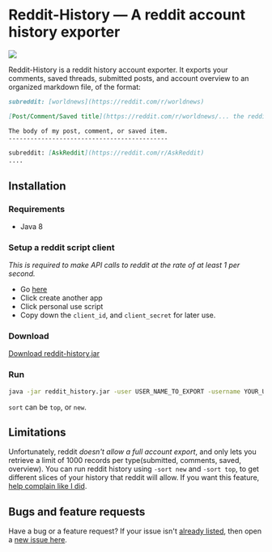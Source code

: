 Reddit-History &mdash; A reddit account history exporter
========================================================
![](http://img.shields.io/version/0.0.3.png?color=green)

Reddit-History is a reddit history account exporter. It exports your comments, saved threads, submitted posts, and account overview to an organized markdown file, of the format:
```md
subreddit: [worldnews](https://reddit.com/r/worldnews)

[Post/Comment/Saved title](https://reddit.com/r/worldnews/... the reddit link)

The body of my post, comment, or saved item.
--------------------------------------------

subreddit: [AskReddit](https://reddit.com/r/AskReddit)
....
```

## Installation

### Requirements
- Java 8

### Setup a reddit script client

*This is required to make API calls to reddit at the rate of at least 1 per second.*

- Go [here](https://www.reddit.com/prefs/apps)
- Click create another app
- Click personal use script
- Copy down the `client_id`, and `client_secret` for later use.


### Download
[Download reddit-history.jar](https://github.com/tchoulihan/reddit-history/releases/download/0.0.3/reddit-history.jar)

### Run 

```sh
java -jar reddit_history.jar -user USER_NAME_TO_EXPORT -username YOUR_USERNAME -password YOUR_PASSWORD -client_id CLIENT_ID -client_secret CLIENT_SECRET -sort new
```
`sort` can be `top`, or `new`. 

## Limitations

Unfortunately, reddit *doesn't allow a full account export*, and only lets you retrieve a limit of 1000 records per type(submitted, comments, saved, overview). You can run reddit history using `-sort new` and `-sort top`, to get different slices of your history that reddit will allow. If you want this feature, [help complain like I did](https://github.com/reddit/reddit/issues/1680#issuecomment-243936909). 

## Bugs and feature requests
Have a bug or a feature request? If your issue isn't [already listed](https://github.com/tchoulihan/reddit-history/issues/), then open a [new issue here](https://github.com/tchoulihan/reddit-history/issues/new).
